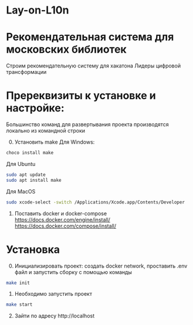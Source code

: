 # Lay-on-L10n
# Рекомендательная система для московских библиотек

Строим рекомендательную систему для хакатона Лидеры цифровой трансформации
# Пререквизиты к установке и настройке:
Большинство команд для развертывания проекта производятся локально из командной строки

0. Установить make
Для Windows:
```bash
choco install make
```
Для Ubuntu
```bash
sudo apt update
sudo apt install make
```
Для MacOS
```bash
sudo xcode-select -switch /Applications/Xcode.app/Contents/Developer
```
1. Поставить docker и docker-compose
    https://docs.docker.com/engine/install/
    https://docs.docker.com/compose/install/

# Установка
0. Инициализировать проект: создать docker network, проставить .env файл и запустить сборку с помощью команды
```bash
make init
```
1. Необходимо запустить проект
```bash
make start
```
2. Зайти по адресу http://localhost

